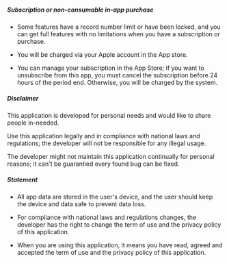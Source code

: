

##### Subscription or non-consumable in-app purchase

* Some features have a record number limit or have been locked, and you can get full features with no limitations when you have a subscription or purchase.

* You will be charged via your Apple account in the App store.

* You can manage your subscription in the App Store; if you want to unsubscribe from this app, you must cancel the subscription before 24 hours of the period end. Otherwise, you will be charged by the system.


##### Disclaimer

This application is developed for personal needs and would like to share people in-needed. 

Use this application legally and in compliance with national laws and regulations; the developer will not be responsible for any illegal usage.

The developer might not maintain this application continually for personal reasons; it can't be guarantied every found bug can be fixed.


##### Statement

* All app data are stored in the user's device, and the user should keep the device and data safe to prevent data loss.

* For compliance with national laws and regulations changes, the developer has the right to change the term of use and the privacy policy of this application.

* When you are using this application, it means you have read, agreed and accepted the term of use and the privacy policy of this application.
